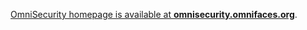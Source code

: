 [OmniSecurity homepage is available at **omnisecurity.omnifaces.org**](http://omnisecurity.omnifaces.org).
